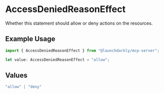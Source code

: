 # AccessDeniedReasonEffect

Whether this statement should allow or deny actions on the resources.

## Example Usage

```typescript
import { AccessDeniedReasonEffect } from "@launchdarkly/mcp-server";

let value: AccessDeniedReasonEffect = "allow";
```

## Values

```typescript
"allow" | "deny"
```